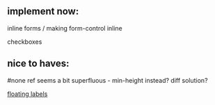 ## implement now:

inline forms / making form-control inline

checkboxes

## nice to haves:

#none ref seems a bit superfluous - min-height instead? diff solution?

[floating labels](https://getbootstrap.com/docs/5.0/forms/floating-labels)
